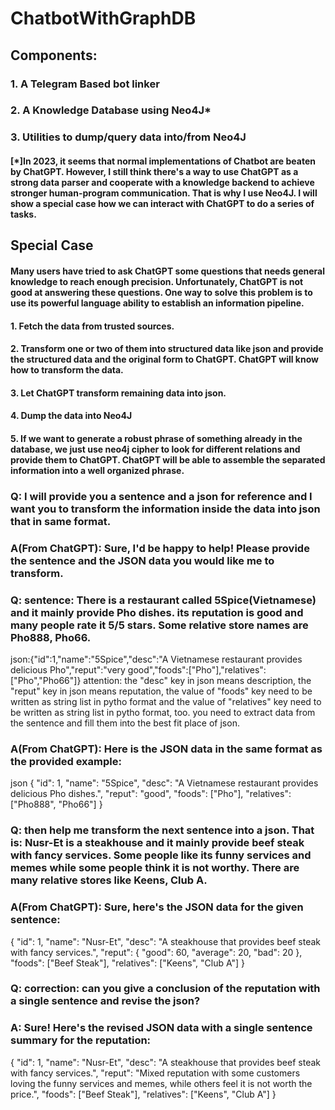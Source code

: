 # ChatbotWithGraphDB

## Components:
### 1. A Telegram Based bot linker
### 2. A Knowledge Database using Neo4J*
### 3. Utilities to dump/query data into/from Neo4J

#### [*]In 2023, it seems that normal implementations of Chatbot are beaten by ChatGPT. However, I still think there's a way to use ChatGPT as a strong data parser and cooperate with a knowledge backend to achieve stronger human-program communication. That is why I use Neo4J. I will show a special case how we can interact with ChatGPT to do a series of tasks.

## Special Case
#### Many users have tried to ask ChatGPT some questions that needs general knowledge to reach enough precision. Unfortunately, ChatGPT is not good at answering these questions. One way to solve this problem is to use its powerful language ability to establish an information pipeline.
#### 1. Fetch the data from trusted sources.
#### 2. Transform one or two of them into structured data like json and provide the structured data and the original form to ChatGPT. ChatGPT will know how to transform the data.
#### 3. Let ChatGPT transform remaining data into json.
#### 4. Dump the data into Neo4J
#### 5. If we want to generate a robust phrase of something already in the database, we just use neo4j cipher to look for different relations and provide them to ChatGPT. ChatGPT will be able to assemble the separated information into a well organized phrase.

### Q: I will provide you a sentence and a json for reference and I want you to transform the information inside the data into json that in same format.
### A(From ChatGPT): Sure, I'd be happy to help! Please provide the sentence and the JSON data you would like me to transform.
### Q: sentence: There is a restaurant called 5Spice(Vietnamese) and it mainly provide Pho dishes. its reputation is good and many people rate it 5/5 stars. Some relative store names are Pho888, Pho66.
json:{"id":1,"name":"5Spice","desc":"A Vietnamese restaurant provides delicious Pho","reput":"very good","foods":["Pho"],"relatives":["Pho","Pho66"]}
attention: the "desc" key in json means description, the "reput" key in json means reputation, the value of "foods" key need to be written as string list in pytho format and the value of "relatives" key need to be written as string list in pytho format, too. you need to extract data from the sentence and fill them into the best fit place of json.
### A(From ChatGPT): Here is the JSON data in the same format as the provided example:

json
{
  "id": 1,
  "name": "5Spice",
  "desc": "A Vietnamese restaurant provides delicious Pho dishes.",
  "reput": "good",
  "foods": ["Pho"],
  "relatives": ["Pho888", "Pho66"]
}
### Q: then help me transform the next sentence into a json. That is: Nusr-Et is a steakhouse and it mainly provide beef steak with fancy services. Some people like its funny services and memes while some people think it is not worthy. There are many relative stores like Keens, Club A.
### A(From ChatGPT): Sure, here's the JSON data for the given sentence:
{
  "id": 1,
  "name": "Nusr-Et",
  "desc": "A steakhouse that provides beef steak with fancy services.",
  "reput": {
    "good": 60,
    "average": 20,
    "bad": 20
  },
  "foods": ["Beef Steak"],
  "relatives": ["Keens", "Club A"]
}
### Q: correction: can you give a conclusion of the reputation with a single sentence and revise the json?
### A: Sure! Here's the revised JSON data with a single sentence summary for the reputation:
{
  "id": 1,
  "name": "Nusr-Et",
  "desc": "A steakhouse that provides beef steak with fancy services.",
  "reput": "Mixed reputation with some customers loving the funny services and memes, while others feel it is not worth the price.",
  "foods": ["Beef Steak"],
  "relatives": ["Keens", "Club A"]
}
